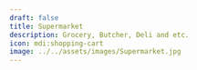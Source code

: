 ```yaml
---
draft: false
title: Supermarket
description: Grocery, Butcher, Deli and etc.
icon: mdi:shopping-cart
image: ../../assets/images/Supermarket.jpg
---
```

